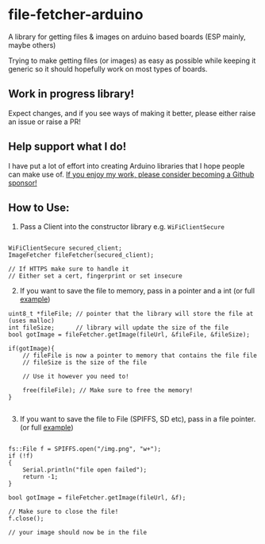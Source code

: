 # file-fetcher-arduino

A library for getting files & images on arduino based boards (ESP mainly, maybe others)

Trying to make getting files (or images) as easy as possible while keeping it generic so it should hopefully work on most types of boards.

## Work in progress library!

Expect changes, and if you see ways of making it better, please either raise an issue or raise a PR!

## Help support what I do!

I have put a lot of effort into creating Arduino libraries that I hope people can make use of. [If you enjoy my work, please consider becoming a Github sponsor!](https://github.com/sponsors/witnessmenow/)

## How to Use:

1. Pass a Client into the constructor library e.g. `WiFiClientSecure`

```

WiFiClientSecure secured_client;
ImageFetcher fileFetcher(secured_client);

// If HTTPS make sure to handle it
// Either set a cert, fingerprint or set insecure

```

2. If you want to save the file to memory, pass in a pointer and a int (or full [example](/examples/saveImageToMemory))

```
uint8_t *fileFile; // pointer that the library will store the file at (uses malloc)
int fileSize;      // library will update the size of the file
bool gotImage = fileFetcher.getImage(fileUrl, &fileFile, &fileSize);

if(gotImage){
    // fileFile is now a pointer to memory that contains the file file
    // fileSize is the size of the file

    // Use it however you need to!

    free(fileFile); // Make sure to free the memory!
}


```

3. If you want to save the file to File (SPIFFS, SD etc), pass in a file pointer. (or full [example](/examples/saveImageToFlash))

```

fs::File f = SPIFFS.open("/img.png", "w+");
if (!f)
{
    Serial.println("file open failed");
    return -1;
}

bool gotImage = fileFetcher.getImage(fileUrl, &f);

// Make sure to close the file!
f.close();

// your image should now be in the file


```

